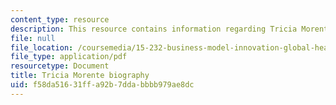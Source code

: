 ```yaml
---
content_type: resource
description: This resource contains information regarding Tricia Morente biography.
file: null
file_location: /coursemedia/15-232-business-model-innovation-global-health-in-frontier-markets-fall-2013/f58da51631ffa92b7ddabbbb979ae8dc_MIT_15_232F13_11_Tric_Mor_bio.pdf
file_type: application/pdf
resourcetype: Document
title: Tricia Morente biography
uid: f58da516-31ff-a92b-7dda-bbbb979ae8dc
---
```

